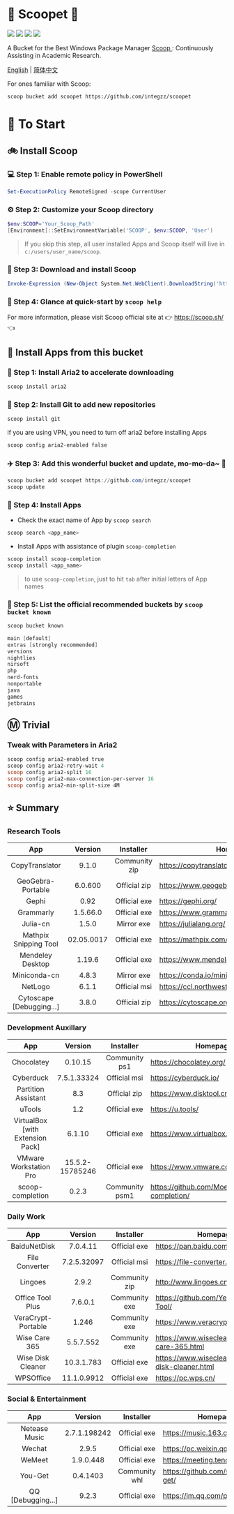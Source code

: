 <div align="left">
<h1 align="left"> 🍨 Scoopet 🍨 </h1>
<p>
<a>
<img src="https://ci.appveyor.com/api/projects/status/kbd3a9mibncbx8ds?svg=true"/>
</a>
<a>
<img src="https://img.shields.io/github/languages/code-size/integzz/scoopet.svg">
</a>
<a>
<img src="https://img.shields.io/github/repo-size/integzz/scoopet.svg">
</a>
<a>
<img src="https://img.shields.io/github/license/integzz/scoopet">
</a>
</p>
</div>

<p></p>

<div>
<p> A Bucket for the Best Windows Package Manager <a href="https://github.com/lukesampson/scoop"> Scoop </a>: Continuously Assisting in Academic Research.
</p>

<p align="left">
        <a href="README.md">English</a> | <a href="README_CN.md">简体中文</a>
</p>
</div>

For ones familiar with Scoop:

```
scoop bucket add scoopet https://github.com/integzz/scoopet
```

# :running: To Start

## :bike: Install Scoop

### :computer: Step 1: Enable remote policy in PowerShell

```powershell
Set-ExecutionPolicy RemoteSigned -scope CurrentUser
```

### :gear: Step 2: Customize your Scoop directory

```powershell
$env:SCOOP='Your_Scoop_Path'
[Environment]::SetEnvironmentVariable('SCOOP', $env:SCOOP, 'User')
```

> If you skip this step, all user installed Apps and Scoop itself will live in `c:/users/user_name/scoop`.

### :hammer: Step 3: Download and install Scoop

```powershell
Invoke-Expression (New-Object System.Net.WebClient).DownloadString('https://get.scoop.sh')
```

### :book: Step 4: Glance at quick-start by `scoop help`

For more information, please visit Scoop official site at 👉 https://scoop.sh/ 👈

## :car: Install Apps from this bucket

### :train: Step 1: Install Aria2 to accelerate downloading

```powershell
scoop install aria2
```

### :ticket: Step 2: Install Git to add new repositories

```powershell
scoop install git
```

if you are using VPN, you need to turn off aria2 before installing Apps

```powershell
scoop config aria2-enabled false
```

### :airplane: Step 3: Add this wonderful bucket and update, mo-mo-da~ :kiss:

```powershell
scoop bucket add scoopet https://github.com/integzz/scoopet
scoop update
```

### :rocket: Step 4: Install Apps

- Check the exact name of App by `scoop search`

```powershell
scoop search <app_name>
```

- Install Apps with assistance of plugin `scoop-completion`

```powershell
scoop install scoop-completion
scoop install <app_name>
```

> to use `scoop-completion`, just to hit `tab` after initial letters of App names

### :100: Step 5: List the official recommended buckets by `scoop bucket known`

```powershell
scoop bucket known

main [default]
extras [strongly recommended]
versions
nightlies
nirsoft
php
nerd-fonts
nonportable
java
games
jetbrains
```

## :m: Trivial

### Tweak with Parameters in Aria2

```powershell
scoop config aria2-enabled true
scoop config aria2-retry-wait 4
scoop config aria2-split 16
scoop config aria2-max-connection-per-server 16
scoop config aria2-min-split-size 4M
```

## :star: Summary

### Research Tools

|           App            |  Version   |   Installer   | Homepage                                  |
| :----------------------: | :--------: | :-----------: | ----------------------------------------- |
|      CopyTranslator      |   9.1.0    | Community zip | https://copytranslator.github.io/         |
|    GeoGebra-Portable     |  6.0.600   | Official zip  | https://www.geogebra.org/                 |
|          Gephi           |    0.92    | Official exe  | https://gephi.org/                        |
|        Grammarly         |  1.5.66.0  | Official exe  | https://www.grammarly.com/native/windows/ |
|         Julia-cn         |   1.5.0    |  Mirror exe   | https://julialang.org/                    |
|  Mathpix Snipping Tool   | 02.05.0017 | Official exe  | https://mathpix.com/                      |
|     Mendeley Desktop     |   1.19.6   | Official exe  | https://www.mendeley.com/                 |
|       Miniconda-cn       |   4.8.3    |  Mirror exe   | https://conda.io/miniconda.html/          |
|         NetLogo          |   6.1.1    | Official msi  | https://ccl.northwestern.edu/netlogo/     |
| Cytoscape [Debugging...] |   3.8.0    | Official zip  | https://cytoscape.org/                    |

### Development Auxillary

|               App                |     Version     |   Installer    | Homepage                                        |
| :------------------------------: | :-------------: | :------------: | ----------------------------------------------- |
|            Chocolatey            |     0.10.15     | Community ps1  | https://chocolatey.org/                         |
|            Cyberduck             |   7.5.1.33324   |  Official msi  | https://cyberduck.io/                           |
|       Partition Assistant        |       8.3       |  Official zip  | https://www.disktool.cn/                        |
|              uTools              |       1.2       |  Official exe  | https://u.tools/                                |
| VirtualBox [with Extension Pack] |     6.1.10      |  Official exe  | https://www.virtualbox.org/                     |
|      VMware Workstation Pro      | 15.5.2-15785246 |  Official exe  | https://www.vmware.com/                         |
|         scoop-completion         |      0.2.3      | Community psm1 | https://github.com/Moeologist/scoop-completion/ |

### Daily Work

|        App         |   Version   |   Installer   | Homepage                                           |
| :----------------: | :---------: | :-----------: | -------------------------------------------------- |
|    BaiduNetDisk    |  7.0.4.11   | Official exe  | https://pan.baidu.com/                             |
|   File Converter   | 7.2.5.32097 | Official msi  | https://file-converter.org/                        |
|      Lingoes       |    2.9.2    | Community zip | http://www.lingoes.cn/                             |
|  Office Tool Plus  |   7.6.0.1   | Community exe | https://github.com/YerongAI/Office-Tool/           |
| VeraCrypt-Portable |    1.246    | Community exe | https://www.veracrypt.fr/                          |
|   Wise Care 365    |  5.5.7.552  | Community exe | https://www.wisecleaner.com/wise-care-365.html     |
| Wise Disk Cleaner  | 10.3.1.783  | Official exe  | https://www.wisecleaner.com/wise-disk-cleaner.html |
|     WPSOffice      | 11.1.0.9912 | Official exe  | https://pc.wps.cn/                                 |

### Social & Entertainment

|        App        |   Version    |   Installer   | Homepage                            |
| :---------------: | :----------: | :-----------: | ----------------------------------- |
|   Netease Music   | 2.7.1.198242 | Official exe  | https://music.163.com/              |
|      Wechat       |    2.9.5     | Official exe  | https://pc.weixin.qq.com/           |
|      WeMeet       |  1.9.0.448   | Official exe  | https://meeting.tencent.com/        |
|      You-Get      |   0.4.1403   | Community whl | https://github.com/soimort/you-get/ |
| QQ [Debugging...] |    9.2.3     | Official exe  | https://im.qq.com/pcqq/             |
